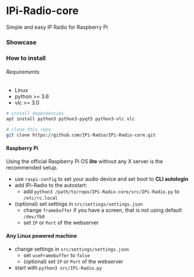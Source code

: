 # IPi-Radio-core

Simple and easy IP Radio for Raspberry Pi

### Showcase

### How to install

###### Requirements

- Linux
- python >= 3.6
- vlc >= 3.0

```bash
# install dependencies
apt install python3 python3-pyqt5 python3-vlc vlc

# clone this repo
git clone https://github.com/IPi-Radio/IPi-Radio-core.git
```

#### Raspberry Pi

Using the official Raspberry Pi OS **lite** without any X server is the recommended setup.

- use `raspi-config` to set your audio device and set boot to **CLI autologin**
- add IPi-Radio to the autostart:
  - add `python3 /path/to/repo/IPi-Radio-core/src/IPi-Radio.py` to `/etc/rc.local`
- (optional) set settings in `src/settings/settings.json`
  - change `framebuffer` if you have a screen, that is not using default `/dev/fb0`
  - set `IP` or `Port` of the webserver

#### Any Linux powered machine

- change settings in `src/settings/settings.json`
  - set `useFramebuffer` to `false`
  - (optional) set `IP` or `Port` of the webserver
- start with `python3 src/IPi-Radio.py`
